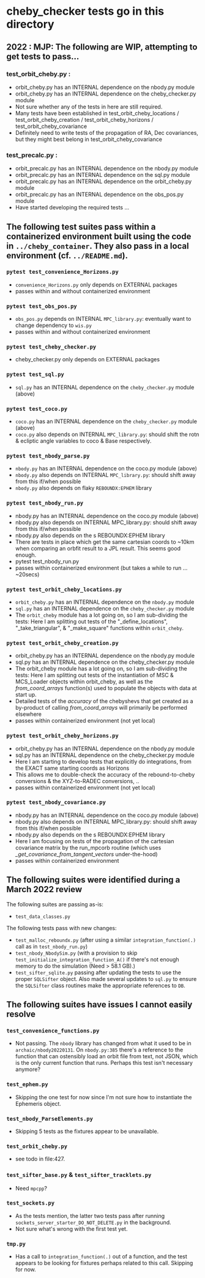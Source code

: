 # cheby_checker tests go in this directory

[//]: # (TODO: 2 tests failing. From `mpcpp` being unavailable. cf. Dockerfile:59)

## 2022 : MJP: The following are WIP, attempting to get tests to pass...

### test_orbit_cheby.py :
- orbit_cheby.py has an INTERNAL dependence on the nbody.py module
- orbit_cheby.py has an INTERNAL dependence on the cheby_checker.py module 
- Not sure whether any of the tests in here are still required. 
- Many tests have been established in test_orbit_cheby_locations / test_orbit_cheby_creation / test_orbit_cheby_horizons / test_orbit_cheby_covariance
- Definitely need to write tests of the propagation of RA, Dec covariances, but they might best belong in test_orbit_cheby_covariance

### test_precalc.py :
- orbit_precalc.py has an INTERNAL dependence on the nbody.py module
- orbit_precalc.py has an INTERNAL dependence on the sql.py module 
- orbit_precalc.py has an INTERNAL dependence on the orbit_cheby.py module 
- orbit_precalc.py has an INTERNAL dependence on the obs_pos.py module 
- Have started developing the required tests ... 

## The following test suites pass within a containerized environment built using the code in `../cheby_container`. They also pass in a local environment (cf. `../README.md`).

### `pytest test_convenience_Horizons.py`
 - `convenience_Horizons.py` only depends on EXTERNAL packages
 - passes within and without containerized environment 

### `pytest test_obs_pos.py`
 - `obs_pos.py` depends on INTERNAL `MPC_library.py`: eventually want to change dependency to `wis.py`
 - passes within and without containerized environment
   
[//]: # (TODO: no wis.py in repo)

### `pytest test_cheby_checker.py`
 - cheby_checker.py only depends on EXTERNAL packages

[//]: # (TODO: Run this suite first.)

### `pytest test_sql.py`
- `sql.py` has an INTERNAL dependence on the `cheby_checker.py` module (above)

### `pytest test_coco.py`
- `coco.py` has an INTERNAL dependence on the `cheby_checker.py` module (above)
- `coco.py` also depends on INTERNAL `MPC_library.py`: should shift the rotn & ecliptic angle variables to coco & Base respectively.

### `pytest test_nbody_parse.py`
- `nbody.py` has an INTERNAL dependence on the coco.py module (above)
- `nbody.py` also depends on INTERNAL `MPC_library.py`: should shift away from this if/when possible
- `nbody.py` also depends on flaky `REBOUNDX:EPHEM` library

### `pytest test_nbody_run.py`
- nbody.py has an INTERNAL dependence on the coco.py module (above)
- nbody.py also depends on INTERNAL MPC_library.py: should shift away from this if/when possible
- nbody.py also depends on the s REBOUNDX:EPHEM library
- There are tests in place which get the same cartesian coords to ~10km when comparing an orbfit result to a JPL result. This seems good enough.
- pytest test_nbody_run.py 
- passes within containerized environment (but takes a while to run ... ~20secs)


### `pytest test_orbit_cheby_locations.py`
- `orbit_cheby.py` has an INTERNAL dependence on the `nbody.py` module
- `sql.py` has an INTERNAL dependence on the `cheby_checker.py` module 
- The `orbit_cheby` module has a lot going on, so I am sub-dividing the tests: Here I am splitting out tests of the "_define_locations", "_take_triangular", & "_make_square" functions within `orbit_cheby`. 

### `pytest test_orbit_cheby_creation.py`
- orbit_cheby.py has an INTERNAL dependence on the nbody.py module
- sql.py has an INTERNAL dependence on the cheby_checker.py module 
- The orbit_cheby module has a lot going on, so I am sub-dividing the tests: Here I am splitting out tests of the instantiation of MSC & MCS_Loader objects within orbit_cheby, as well as the *from_coord_arrays* function(s) used to populate the objects with data at start up.
- Detailed tests of the *accuracy* of the chebyshevs that get created as a by-product of calling *from_coord_arrays* will primarily be performed elsewhere
- passes within containerized environment (not yet local)


### `pytest test_orbit_cheby_horizons.py`
- orbit_cheby.py has an INTERNAL dependence on the nbody.py module
- sql.py has an INTERNAL dependence on the cheby_checker.py module 
- Here I am starting to develop tests that explicitly do integrations, from the EXACT same starting coords as Horizons
- This allows me to double-check the accuracy of the rebound-to-cheby conversions & the XYZ-to-RADEC conversions, ..
- passes within containerized environment (not yet local)

### `pytest test_nbody_covariance.py`
- nbody.py has an INTERNAL dependence on the coco.py module (above)
- nbody.py also depends on INTERNAL MPC_library.py: should shift away from this if/when possible
- nbody.py also depends on the s REBOUNDX:EPHEM library
- Here I am focusing on tests of the propagation of the cartesian covariance matrix by the run_mpcorb routine (which uses *_get_covariance_from_tangent_vectors* under-the-hood)
- passes within containerized environment

## The following suites were identified during a March 2022 review

The following suites are passing as-is: 
- `test_data_classes.py` 

The following tests pass with new changes:
- `test_malloc_reboundx.py` (after using a similar `integration_function(.)` call as in `test_nbody_run.py`)
- `test_nbody_NbodySim.py` (with a provision to skip `test_initialize_integration_function_A()` if there's not enough memory to do the simulation (Need > 58.1 GB).)
- `test_sifter_sqlite.py` passing after updating the tests to use the proper `SQLSifter` object. Also made several updates to `sql.py` to ensure the `SQLSifter` class routines make the appropriate references to `DB`.

## The following suites have issues I cannot easily resolve
### `test_convenience_functions.py`
- Not passing. The `nbody` library has changed from what it used to be in `archaic/nbody20220131`. On `nbody.py:385` there's a reference to the function that can ostensibly load an orbit file from text, not JSON, which is the only current function that runs. Perhaps this test isn't necessary anymore?

### `test_ephem.py`
- Skipping the one test for now since I'm not sure how to instantiate the Ephemeris object. 

### `test_nbody_ParseElements.py`
- Skipping 5 tests as the fixtures appear to be unavailable.

### `test_orbit_cheby.py`
- see todo in file:427.

### `test_sifter_base.py` & `test_sifter_tracklets.py`
- Need `mpcpp`?

### `test_sockets.py`
- As the tests mention, the latter two tests pass after running `sockets_server_starter_DO_NOT_DELETE.py` in the background.
- Not sure what's wrong with the first test yet.

### `tmp.py`
- Has a call to `integration_function(.)` out of a function, and the test appears to be looking for fixtures perhaps related to this call. Skipping for now.
